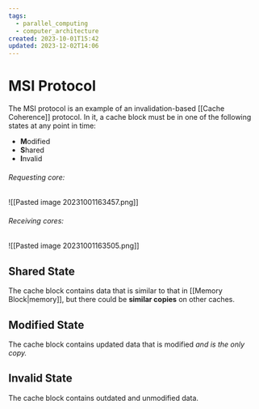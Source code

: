 ```yaml
---
tags:
  - parallel_computing
  - computer_architecture
created: 2023-10-01T15:42
updated: 2023-12-02T14:06
---
```


# MSI Protocol

The MSI protocol is an example of an invalidation-based [[Cache Coherence]] protocol. In it, a cache block must be in one of the following states at any point in time:

- **M**odified
- **S**hared
- **I**nvalid

###### Requesting core:

![[Pasted image 20231001163457.png]]

###### Receiving cores:

![[Pasted image 20231001163505.png]]

## Shared State

The cache block contains data that is similar to that in [[Memory Block|memory]], but there could be **similar copies** on other caches.

## Modified State

The cache block contains updated data that is modified _and is the only copy._

## Invalid State

The cache block contains outdated and unmodified data.
